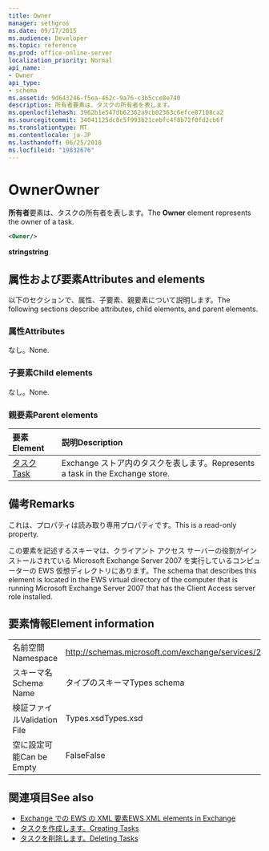 ```yaml
---
title: Owner
manager: sethgros
ms.date: 09/17/2015
ms.audience: Developer
ms.topic: reference
ms.prod: office-online-server
localization_priority: Normal
api_name:
- Owner
api_type:
- schema
ms.assetid: 9d643246-f5ea-462c-9a76-c3b5cce8e740
description: 所有者要素は、タスクの所有者を表します。
ms.openlocfilehash: 3962b1e547db62362a9cb02363c6efce87108ca2
ms.sourcegitcommit: 34041125dc8c5f993b21cebfc4f8b72f0fd2cb6f
ms.translationtype: MT
ms.contentlocale: ja-JP
ms.lasthandoff: 06/25/2018
ms.locfileid: "19832676"
---
```

# <a name="owner"></a><span data-ttu-id="9463e-103">Owner</span><span class="sxs-lookup"><span data-stu-id="9463e-103">Owner</span></span>

<span data-ttu-id="9463e-104">**所有者**要素は、タスクの所有者を表します。</span><span class="sxs-lookup"><span data-stu-id="9463e-104">The **Owner** element represents the owner of a task.</span></span> 
  
```xml
<Owner/>
```

<span data-ttu-id="9463e-105">**string**</span><span class="sxs-lookup"><span data-stu-id="9463e-105">**string**</span></span>

## <a name="attributes-and-elements"></a><span data-ttu-id="9463e-106">属性および要素</span><span class="sxs-lookup"><span data-stu-id="9463e-106">Attributes and elements</span></span>

<span data-ttu-id="9463e-107">以下のセクションで、属性、子要素、親要素について説明します。</span><span class="sxs-lookup"><span data-stu-id="9463e-107">The following sections describe attributes, child elements, and parent elements.</span></span>
  
### <a name="attributes"></a><span data-ttu-id="9463e-108">属性</span><span class="sxs-lookup"><span data-stu-id="9463e-108">Attributes</span></span>

<span data-ttu-id="9463e-109">なし。</span><span class="sxs-lookup"><span data-stu-id="9463e-109">None.</span></span>
  
### <a name="child-elements"></a><span data-ttu-id="9463e-110">子要素</span><span class="sxs-lookup"><span data-stu-id="9463e-110">Child elements</span></span>

<span data-ttu-id="9463e-111">なし。</span><span class="sxs-lookup"><span data-stu-id="9463e-111">None.</span></span>
  
### <a name="parent-elements"></a><span data-ttu-id="9463e-112">親要素</span><span class="sxs-lookup"><span data-stu-id="9463e-112">Parent elements</span></span>

|<span data-ttu-id="9463e-113">**要素**</span><span class="sxs-lookup"><span data-stu-id="9463e-113">**Element**</span></span>|<span data-ttu-id="9463e-114">**説明**</span><span class="sxs-lookup"><span data-stu-id="9463e-114">**Description**</span></span>|
|:-----|:-----|
|[<span data-ttu-id="9463e-115">タスク</span><span class="sxs-lookup"><span data-stu-id="9463e-115">Task</span></span>](task.md) <br/> |<span data-ttu-id="9463e-116">Exchange ストア内のタスクを表します。</span><span class="sxs-lookup"><span data-stu-id="9463e-116">Represents a task in the Exchange store.</span></span>  <br/> |
   
## <a name="remarks"></a><span data-ttu-id="9463e-117">備考</span><span class="sxs-lookup"><span data-stu-id="9463e-117">Remarks</span></span>

<span data-ttu-id="9463e-118">これは、プロパティは読み取り専用プロパティです。</span><span class="sxs-lookup"><span data-stu-id="9463e-118">This is a read-only property.</span></span>
  
<span data-ttu-id="9463e-119">この要素を記述するスキーマは、クライアント アクセス サーバーの役割がインストールされている Microsoft Exchange Server 2007 を実行しているコンピューターの EWS 仮想ディレクトリにあります。</span><span class="sxs-lookup"><span data-stu-id="9463e-119">The schema that describes this element is located in the EWS virtual directory of the computer that is running Microsoft Exchange Server 2007 that has the Client Access server role installed.</span></span>
  
## <a name="element-information"></a><span data-ttu-id="9463e-120">要素情報</span><span class="sxs-lookup"><span data-stu-id="9463e-120">Element information</span></span>

|||
|:-----|:-----|
|<span data-ttu-id="9463e-121">名前空間</span><span class="sxs-lookup"><span data-stu-id="9463e-121">Namespace</span></span>  <br/> |http://schemas.microsoft.com/exchange/services/2006/types  <br/> |
|<span data-ttu-id="9463e-122">スキーマ名</span><span class="sxs-lookup"><span data-stu-id="9463e-122">Schema Name</span></span>  <br/> |<span data-ttu-id="9463e-123">タイプのスキーマ</span><span class="sxs-lookup"><span data-stu-id="9463e-123">Types schema</span></span>  <br/> |
|<span data-ttu-id="9463e-124">検証ファイル</span><span class="sxs-lookup"><span data-stu-id="9463e-124">Validation File</span></span>  <br/> |<span data-ttu-id="9463e-125">Types.xsd</span><span class="sxs-lookup"><span data-stu-id="9463e-125">Types.xsd</span></span>  <br/> |
|<span data-ttu-id="9463e-126">空に設定可能</span><span class="sxs-lookup"><span data-stu-id="9463e-126">Can be Empty</span></span>  <br/> |<span data-ttu-id="9463e-127">False</span><span class="sxs-lookup"><span data-stu-id="9463e-127">False</span></span>  <br/> |
   
## <a name="see-also"></a><span data-ttu-id="9463e-128">関連項目</span><span class="sxs-lookup"><span data-stu-id="9463e-128">See also</span></span>

- [<span data-ttu-id="9463e-129">Exchange での EWS の XML 要素</span><span class="sxs-lookup"><span data-stu-id="9463e-129">EWS XML elements in Exchange</span></span>](ews-xml-elements-in-exchange.md)
- [<span data-ttu-id="9463e-130">タスクを作成します。</span><span class="sxs-lookup"><span data-stu-id="9463e-130">Creating Tasks</span></span>](http://msdn.microsoft.com/library/0ef97334-e8a0-4f67-a23a-dd9e2bbad49f%28Office.15%29.aspx) 
- [<span data-ttu-id="9463e-131">タスクを削除します。</span><span class="sxs-lookup"><span data-stu-id="9463e-131">Deleting Tasks</span></span>](http://msdn.microsoft.com/library/a3d7e25f-8a35-4901-b1d9-d31f418ab340%28Office.15%29.aspx)

